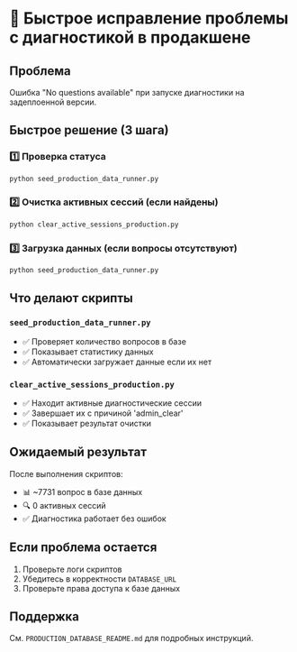 # 🚀 Быстрое исправление проблемы с диагностикой в продакшене

## Проблема
Ошибка "No questions available" при запуске диагностики на задеплоенной версии.

## Быстрое решение (3 шага)

### 1️⃣ Проверка статуса
```bash
python seed_production_data_runner.py
```

### 2️⃣ Очистка активных сессий (если найдены)
```bash
python clear_active_sessions_production.py
```

### 3️⃣ Загрузка данных (если вопросы отсутствуют)
```bash
python seed_production_data_runner.py
```

## Что делают скрипты

### `seed_production_data_runner.py`
- ✅ Проверяет количество вопросов в базе
- ✅ Показывает статистику данных
- ✅ Автоматически загружает данные если их нет

### `clear_active_sessions_production.py`
- ✅ Находит активные диагностические сессии
- ✅ Завершает их с причиной 'admin_clear'
- ✅ Показывает результат очистки

## Ожидаемый результат

После выполнения скриптов:
- 📊 ~7731 вопрос в базе данных
- 🔍 0 активных сессий
- ✅ Диагностика работает без ошибок

## Если проблема остается

1. Проверьте логи скриптов
2. Убедитесь в корректности `DATABASE_URL`
3. Проверьте права доступа к базе данных

## Поддержка

См. `PRODUCTION_DATABASE_README.md` для подробных инструкций. 